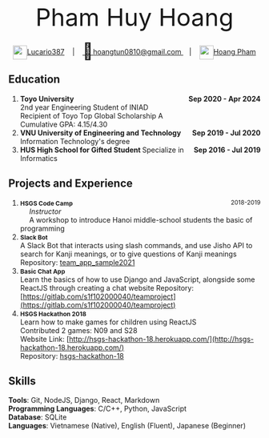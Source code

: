 <!-- title: Pham_Huy_Hoang -->
<p align="center">
<font size="14"> Pham Huy Hoang </font><br />
</p>
<div align="center" margin="top:0">
<a href = "https://github.com/lucario387"><img src = "https://github.githubassets.com/images/modules/logos_page/GitHub-Mark.png" height=28 width=28 style="position:relative; top:10px">Lucario387</a> &nbsp;&nbsp;&nbsp;|&nbsp;&nbsp;&nbsp; 
	<a href = "mailto:hoangtun0810@gmail.com">
	<span style="position:relative;top:5px;font-size:2rem">📧</span>hoangtun0810@gmail.com
	</a> &nbsp;&nbsp;&nbsp;|&nbsp;&nbsp;&nbsp; 
	<a href = "https://www.linkedin.com/in/hoang-pham-268aa8207/"><img src="https://content.linkedin.com/content/dam/me/business/en-us/amp/brand-site/v2/bg/LI-Bug.svg.original.svg" height=28 width=28 style="position:relative; top:10px">Hoang Pham</a>
</div>

## Education
1. <span style="text-align:left;font-size:14"><b>Toyo University<span style="float:right">Sep 2020 - Apr 2024</span> </b></span>  
	2nd year Engineering Student of INIAD   
	Recipient of Toyo Top Global Scholarship A   
	Cumulative GPA: 4.15/4.30
2. <span style="text-align:left;font-size:14"><b>VNU University of Engineering and Technology<span style="float:right">Sep 2019 - Jul 2020</span> </b></span>  
   Information Technology's degree
3. <span style="text-align:left;font-size:14"><b>HUS High School for Gifted Student<span style="float:right">Sep 2016 - Jul 2019</span> </b></span>
  Specialize in Informatics

## Projects and Experience
1. <span style="text-align:left;font-size:12"><b>HSGS Code Camp </b><span style="float:right">2018-2019</span> </span>   
	&emsp; *Instructor*   
	&emsp; A workshop to introduce Hanoi middle-school students the basic of programming
2. <span style="text-align:left;font-size:12"><b>Slack Bot </b> </span>  
  A Slack Bot that interacts using slash commands, and use Jisho API to search for Kanji meanings, or to give questions of Kanji meanings   
	Repository: [team_app_sample2021](https://gitlab.com/s1f102010030/team_app_sample2021)
3. <span style="text-align:left;font-size:12"><b>Basic Chat App</b> </span>   
   Learn the basics of how to use Django and JavaScript, alongside some ReactJS through creating a chat website 
	 Repository: [https://gitlab.com/s1f102000040/teamproject](https://gitlab.com/s1f102000040/teamproject)
4. <span style="text-align:left;font-size:12"><b>HSGS Hackathon 2018 </b> </span>    
   Learn how to make games for children using ReactJS   
	 Contributed 2 games: N09 and S28   
	 Website Link: [http://hsgs-hackathon-18.herokuapp.com/](http://hsgs-hackathon-18.herokuapp.com/)   
	 Repository: [hsgs-hackathon-18](https://gitlab.com/p0k3m0n2k1/hsgs-hackathon-18)

## Skills   
**Tools**: Git, NodeJS, Django, React, Markdown   
**Programming Languages**: C/C++, Python, JavaScript   
**Database**: SQLite   
**Languages**: Vietnamese (Native), English (Fluent), Japanese (Beginner)
